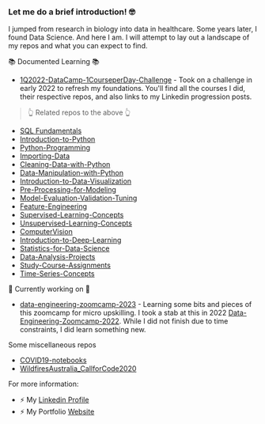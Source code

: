 ### Let me do a brief introduction! 🤓

I jumped from research in biology into data in healthcare.   Some years later, I found Data Science.
And here I am.  I will attempt to lay out a landscape of my repos and what you can expect to find.

📚 Documented Learning 📚
- [1Q2022-DataCamp-1CourseperDay-Challenge](https://github.com/elena-e-barbulescu/1Q2022-DataCamp-1CourseperDay-Challenge) - Took on a challenge in early 2022 to refresh my foundations.  You'll find all the courses I did, their respective repos, and also links to my Linkedin progression posts.

> 👆 Related repos to the above 👆
- [SQL Fundamentals](https://github.com/elena-e-barbulescu/SQL-Fundamentals)
- [Introduction-to-Python](https://github.com/elena-e-barbulescu/Introduction-to-Python)
- [Python-Programming](https://github.com/elena-e-barbulescu/Python-Programming)
- [Importing-Data](https://github.com/elena-e-barbulescu/Importing-Data)
- [Cleaning-Data-with-Python](https://github.com/elena-e-barbulescu/Cleaning-Data-with-Python)
- [Data-Manipulation-with-Python](https://github.com/elena-e-barbulescu/Data-Manipulation-with-Python)
- [Introduction-to-Data-Visualization](https://github.com/elena-e-barbulescu/Introduction-to-Data-Visualization)
- [Pre-Processing-for-Modeling](https://github.com/elena-e-barbulescu/Pre-Processing-for-Modeling)
- [Model-Evaluation-Validation-Tuning](https://github.com/elena-e-barbulescu/Model-Evaluation-Validation-Tuning)
- [Feature-Engineering](https://github.com/elena-e-barbulescu/Feature-Engineering)
- [Supervised-Learning-Concepts](https://github.com/elena-e-barbulescu/Supervised-Learning-Concepts)
- [Unsupervised-Learning-Concepts](https://github.com/elena-e-barbulescu/Unsupervised-Learning-Concepts)
- [ComputerVision](https://github.com/elena-e-barbulescu/ComputerVision)
- [Introduction-to-Deep-Learning](https://github.com/elena-e-barbulescu/Introduction-to-Deep-Learning)
- [Statistics-for-Data-Science](https://github.com/elena-e-barbulescu/Statistics-for-Data-Science)
- [Data-Analysis-Projects](https://github.com/elena-e-barbulescu/Data-Analysis-Projects)
- [Study-Course-Assignments](https://github.com/elena-e-barbulescu/Study-Course-Assignments)
- [Time-Series-Concepts](https://github.com/elena-e-barbulescu/Time-Series-Concepts)


🌱 Currently working on 🌱
- [data-engineering-zoomcamp-2023](https://github.com/elena-e-barbulescu/data-engineering-zoomcamp-2023) - Learning some bits and pieces of this zoomcamp for micro upskilling.   I took a stab at this in 2022 [Data-Engineering-Zoomcamp-2022](https://github.com/elena-e-barbulescu/Data-Engineering-ZoomCamp-2022). While I did not finish due to time constraints, I did learn something new.

Some miscellaneous repos
- [COVID19-notebooks](https://github.com/elena-e-barbulescu/COVID19-notebooks)
- [WildfiresAustralia_CallforCode2020](https://github.com/elena-e-barbulescu/Wildfiresaustralia_CallforCode2020)

For more information:
- ⚡ My [Linkedin Profile](https://www.linkedin.com/in/barbulescuelena/)
- ⚡ My Portfolio [Website](http://elenabarbulescu.com)

<!--
**elena-e-barbulescu/elena-e-barbulescu** is a ✨ _special_ ✨ repository because its `README.md` (this file) appears on your GitHub profile.

Here are some ideas to get you started:

- 🔭 I’m currently working on ...
- 🌱 I’m currently learning ...
- 👯 I’m looking to collaborate on ...
- 🤔 I’m looking for help with ...
- 💬 Ask me about ...
- 📫 How to reach me: ...
- 😄 Pronouns: ...
- ⚡ Fun fact: ...
-->
